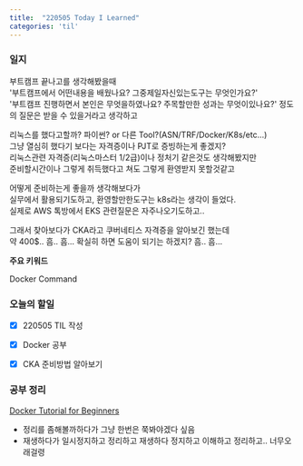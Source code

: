 ```yaml
---
title:  "220505 Today I Learned"
categories: 'til'
---
```


### 일지

부트캠프 끝나고를 생각해봤을때  
'부트캠프에서 어떤내용을 배웠나요? 그중제일자신있는도구는 무엇인가요?'  
'부트캠프 진행하면서 본인은 무엇을하였나요? 주목할만한 성과는 무엇이있나요?'
정도의 질문은 받을 수 있을거라고 생각하고  

리눅스를 했다고할까? 파이썬? or 다른 Tool?(ASN/TRF/Docker/K8s/etc...)  
그냥 열심히 했다기 보다는 자격증이나 PJT로 증빙하는게 좋겠지?  
리눅스관련 자격증(리눅스마스터 1/2급)이나 정처기 같은것도 생각해봤지만  
준비할시간이나 그렇게 취득했다고 쳐도 그렇게 환영받지 못할것같고  

어떻게 준비하는게 좋을까 생각해보다가  
실무에서 활용되기도하고, 환영할만한도구는 k8s라는 생각이 들었다.  
실제로 AWS 톡방에서 EKS 관련질문은 자주나오기도하고..  

그래서 찾아보다가 CKA라고 쿠버네티스 자격증을 알아보긴 했는데  
약 400$.. 흠.. 흠... 확실히 하면 도움이 되기는 하겠지? 흠.. 흠...  


**주요 키워드**

Docker
Command

### 오늘의 할일
- [x] 220505 TIL 작성
- [x] Docker 공부
- [x] CKA 준비방법 알아보기



### 공부 정리

[Docker Tutorial for Beginners](https://www.youtube.com/watch?v=3c-iBn73dDE&t=5204s&ab_channel=TechWorldwithNana)

- 정리를 좀해볼까하다가 그냥 한번은 쭉봐야겠다 싶음
- 재생하다가 일시정지하고 정리하고 재생하다 정지하고 이해하고 정리하고.. 너무오래걸령 